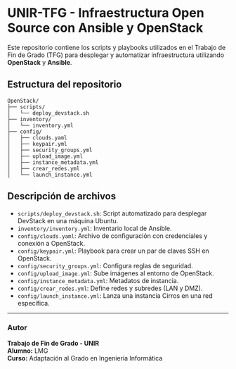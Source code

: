 # UNIR-TFG - Infraestructura Open Source con Ansible y OpenStack

Este repositorio contiene los scripts y playbooks utilizados en el Trabajo de Fin de Grado (TFG) para desplegar y automatizar infraestructura utilizando **OpenStack** y **Ansible**.

## Estructura del repositorio

```
OpenStack/
├── scripts/
│   └── deploy_devstack.sh
├── inventory/
│   └── inventory.yml
├── config/
│   ├── clouds.yaml
│   ├── keypair.yml
│   ├── security_groups.yml
│   ├── upload_image.yml
│   ├── instance_metadata.yml
│   ├── crear_redes.yml
│   └── launch_instance.yml
```

## Descripción de archivos

- `scripts/deploy_devstack.sh`: Script automatizado para desplegar DevStack en una máquina Ubuntu.
- `inventory/inventory.yml`: Inventario local de Ansible.
- `config/clouds.yaml`: Archivo de configuración con credenciales y conexión a OpenStack.
- `config/keypair.yml`: Playbook para crear un par de claves SSH en OpenStack.
- `config/security_groups.yml`: Configura reglas de seguridad.
- `config/upload_image.yml`: Sube imágenes al entorno de OpenStack.
- `config/instance_metadata.yml`: Metadatos de instancia.
- `config/crear_redes.yml`: Define redes y subredes (LAN y DMZ).
- `config/launch_instance.yml`: Lanza una instancia Cirros en una red específica.

---

### Autor

**Trabajo de Fin de Grado - UNIR**  
**Alumno:** LMG  
**Curso:** Adaptación al Grado en Ingeniería Informática